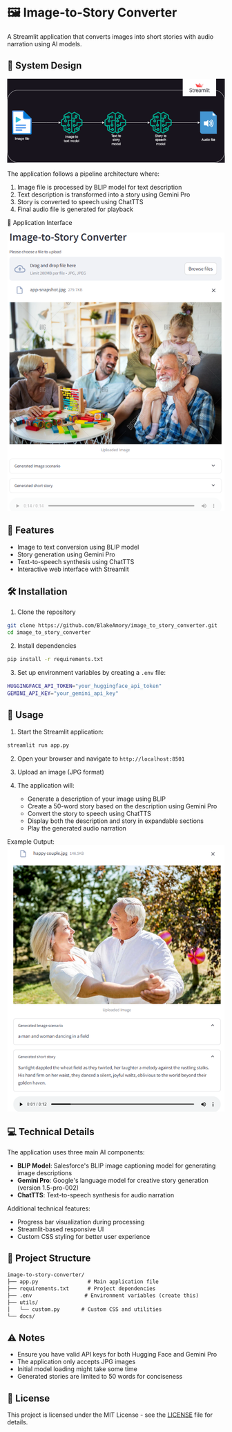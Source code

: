 # 🖼️ Image-to-Story Converter

A Streamlit application that converts images into short stories with audio narration using AI models.

## 🔄 System Design

![System Design](img/system-design.png)

The application follows a pipeline architecture where:
1. Image file is processed by BLIP model for text description
2. Text description is transformed into a story using Gemini Pro
3. Story is converted to speech using ChatTTS
4. Final audio file is generated for playback

📱 Application Interface

![Streamlit UI](img-audio/app_ui_streamlit.png)

## 🌟 Features

- Image to text conversion using BLIP model
- Story generation using Gemini Pro
- Text-to-speech synthesis using ChatTTS
- Interactive web interface with Streamlit

## 🛠️ Installation

1. Clone the repository

```bash
git clone https://github.com/BlakeAmory/image_to_story_converter.git
cd image_to_story_converter
```

2. Install dependencies

```bash
pip install -r requirements.txt
```

3. Set up environment variables by creating a `.env` file:

```bash
HUGGINGFACE_API_TOKEN="your_huggingface_api_token"
GEMINI_API_KEY="your_gemini_api_key"
```

## 🚀 Usage

1. Start the Streamlit application:

```bash
streamlit run app.py
```

2. Open your browser and navigate to `http://localhost:8501`

3. Upload an image (JPG format)

4. The application will:
   - Generate a description of your image using BLIP
   - Create a 50-word story based on the description using Gemini Pro
   - Convert the story to speech using ChatTTS
   - Display both the description and story in expandable sections
   - Play the generated audio narration

Example Output:
![Example Output](img-audio/output_img.png)

## 💻 Technical Details

The application uses three main AI components:

- **BLIP Model**: Salesforce's BLIP image captioning model for generating image descriptions
- **Gemini Pro**: Google's language model for creative story generation (version 1.5-pro-002)
- **ChatTTS**: Text-to-speech synthesis for audio narration

Additional technical features:
- Progress bar visualization during processing
- Streamlit-based responsive UI
- Custom CSS styling for better user experience

## 📁 Project Structure

```
image-to-story-converter/
├── app.py                # Main application file
├── requirements.txt      # Project dependencies
├── .env                 # Environment variables (create this)
├── utils/
│   └── custom.py       # Custom CSS and utilities
└── docs/
```

## ⚠️ Notes

- Ensure you have valid API keys for both Hugging Face and Gemini Pro
- The application only accepts JPG images
- Initial model loading might take some time
- Generated stories are limited to 50 words for conciseness

## 📄 License

This project is licensed under the MIT License - see the [LICENSE](LICENSE) file for details.